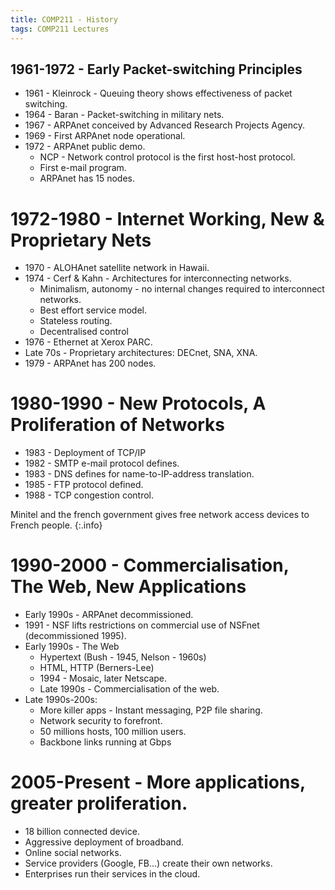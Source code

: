 ```yaml
---
title: COMP211 - History
tags: COMP211 Lectures
---
```

## 1961-1972 - Early Packet-switching Principles

* 1961 - Kleinrock - Queuing theory shows effectiveness of packet switching.
* 1964 - Baran - Packet-switching in military nets.
* 1967 - ARPAnet conceived by Advanced Research Projects Agency.
* 1969 - First ARPAnet node operational.
* 1972 - ARPAnet public demo.
	* NCP - Network control protocol is the first host-host protocol.
	* First e-mail program.
	* ARPAnet has 15 nodes.

# 1972-1980 -  Internet Working, New & Proprietary Nets

* 1970 - ALOHAnet satellite network in Hawaii.
* 1974 - Cerf & Kahn - Architectures for interconnecting networks.
	* Minimalism, autonomy - no internal changes required to interconnect networks.
	* Best effort service model.
	* Stateless routing.
	* Decentralised control
* 1976 - Ethernet at Xerox PARC.
* Late 70s - Proprietary architectures: DECnet, SNA, XNA.
* 1979 - ARPAnet has 200 nodes.

# 1980-1990 - New Protocols, A Proliferation of Networks

* 1983 - Deployment of TCP/IP
* 1982 - SMTP e-mail protocol defines.
* 1983 - DNS defines for name-to-IP-address translation.
* 1985 - FTP protocol defined.
* 1988 - TCP congestion control.

Minitel and the french government gives free network access devices to French people.
{:.info}

# 1990-2000 - Commercialisation, The Web, New Applications
* Early 1990s - ARPAnet decommissioned.
* 1991 - NSF lifts restrictions on commercial use of NSFnet (decommissioned 1995).
* Early 1990s - The Web
	* Hypertext (Bush - 1945, Nelson - 1960s)
	* HTML, HTTP (Berners-Lee)
	* 1994 - Mosaic, later Netscape.
	* Late 1990s - Commercialisation of the web.
* Late 1990s-200s:
	* More killer apps - Instant messaging, P2P file sharing.
	* Network security to forefront.
	* 50 millions hosts, 100 million users.
	* Backbone links running at Gbps

# 2005-Present - More applications, greater proliferation.

* 18 billion connected device.
* Aggressive deployment of broadband.
* Online social networks.
* Service providers (Google, FB...) create their own networks.
* Enterprises run their services in the cloud.